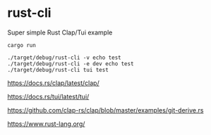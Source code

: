# rust-cli

Super simple Rust Clap/Tui example

```
cargo run

./target/debug/rust-cli -v echo test
./target/debug/rust-cli -e dev echo test
./target/debug/rust-cli tui test
```

https://docs.rs/clap/latest/clap/

https://docs.rs/tui/latest/tui/

https://github.com/clap-rs/clap/blob/master/examples/git-derive.rs

https://www.rust-lang.org/
